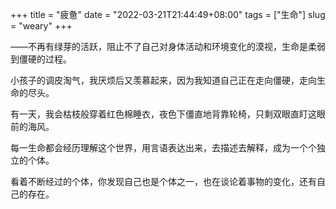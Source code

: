 +++
title = "疲惫"
date = "2022-03-21T21:44:49+08:00"
tags = ["生命"]
slug = "weary"
+++

——不再有绿芽的活跃，阻止不了自己对身体活动和环境变化的漠视，生命是柔弱到僵硬的过程。

小孩子的调皮淘气，我厌烦后又羡慕起来，因为我知道自己正在走向僵硬，走向生命的尽头。

有一天，我会枯枝般穿着红色棉睡衣，夜色下僵直地背靠轮椅，只剩双眼直盯这眼前的海风。

每一生命都会经历理解这个世界，用言语表达出来，去描述去解释，成为一个个独立的个体。

看着不断经过的个体，你发现自己也是个体之一，也在谈论着事物的变化，还有自己的存在。
